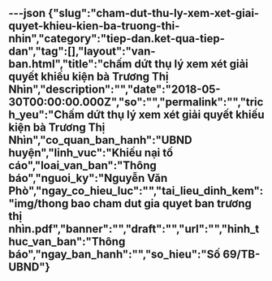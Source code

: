 ---json
{"slug":"cham-dut-thu-ly-xem-xet-giai-quyet-khieu-kien-ba-truong-thi-nhin","category":"tiep-dan.ket-qua-tiep-dan","tag":[],"layout":"van-ban.html","title":"chấm dứt thụ lý xem xét giải quyết khiếu kiện bà Trương Thị Nhìn","description":"","date":"2018-05-30T00:00:00.000Z","so":"","permalink":"","trich_yeu":"Chấm dứt thụ lý xem xét giải quyết khiếu kiện bà Trương Thị Nhìn","co_quan_ban_hanh":"UBND huyện","linh_vuc":"Khiếu nại tố cáo","loai_van_ban":"Thông báo","nguoi_ky":"Nguyễn Văn Phò","ngay_co_hieu_luc":"","tai_lieu_dinh_kem":"img/thong bao cham dut gia quyet ban trương thị nhìn.pdf","banner":"","draft":"","url":"","hinh_thuc_van_ban":"Thông báo","ngay_ban_hanh":"","so_hieu":"Số 69/TB-UBND"}
---
